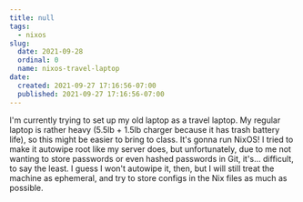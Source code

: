 ```yaml
---
title: null
tags:
  - nixos
slug:
  date: 2021-09-28
  ordinal: 0
  name: nixos-travel-laptop
date:
  created: 2021-09-27 17:16:56-07:00
  published: 2021-09-27 17:16:56-07:00
---
```


I'm currently trying to set up my old laptop as a travel laptop. My regular
laptop is rather heavy (5.5lb + 1.5lb charger because it has trash battery
life), so this might be easier to bring to class. It's gonna run NixOS! I tried
to make it autowipe root like my server does, but unfortunately, due to me not
wanting to store passwords or even hashed passwords in Git, it's... difficult,
to say the least. I guess I won't autowipe it, then, but I will still treat the
machine as ephemeral, and try to store configs in the Nix files as much as
possible.
